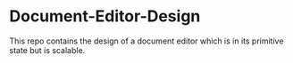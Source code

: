 # Document-Editor-Design
This repo contains the design of a document editor which is in its primitive state but is scalable.
